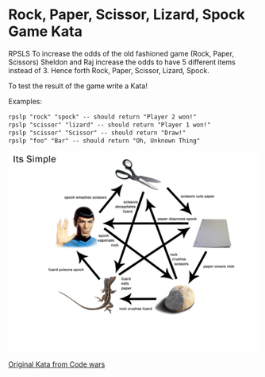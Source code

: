 # Rock, Paper, Scissor, Lizard, Spock Game Kata

RPSLS To increase the odds of the old fashioned game (Rock, Paper, Scissors) Sheldon and Raj increase the odds to have 5 different items instead of 3. Hence forth Rock, Paper, Scissor, Lizard, Spock.

To test the result of the game write a Kata!

Examples: 
```
rpslp "rock" "spock" -- should return "Player 2 won!"
rpslp "scissor" "lizard" -- should return "Player 1 won!"
rpslp "scissor" "Scissor" -- should return "Draw!"
rpslp "foo" "Bar" -- should return "Oh, Unknown Thing"
```
![](rpslp.jpg)

[Original Kata from Code wars](https://www.codewars.com/kata/569651a2d6a620b72e000059)
